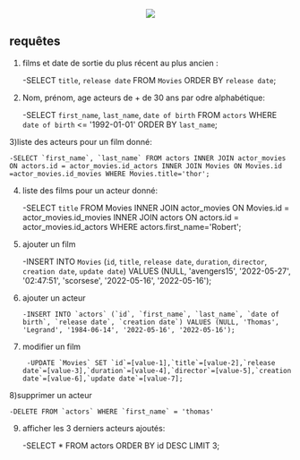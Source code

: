<p align="center">
    <img src="https://img.shields.io/badge/version-1.0.1-blue" />
</p>


## requêtes

1) films et date de sortie du plus récent au plus ancien :

    -SELECT  `title`, `release date` FROM `Movies` ORDER BY `release date`;
    
2) Nom, prénom, age acteurs de + de 30 ans par odre alphabétique:
    
    -SELECT `first_name`, `last_name`, `date of birth` FROM `actors` WHERE `date of birth` <= '1992-01-01' ORDER BY `last_name`;
    
3)liste des acteurs pour un film donné:
 
    -SELECT `first_name`, `last_name` FROM actors INNER JOIN actor_movies ON actors.id = actor_movies.id_actors INNER JOIN Movies ON Movies.id  =actor_movies.id_movies WHERE Movies.title='thor';
    
4) liste des films pour un acteur donné:

    -SELECT `title` FROM Movies INNER JOIN actor_movies ON Movies.id = actor_movies.id_movies INNER JOIN actors ON actors.id = actor_movies.id_actors WHERE                  actors.first_name='Robert';
   
5) ajouter un film
  
      -INSERT INTO `Movies` (`id`, `title`, `release date`, `duration`, `director`, `creation date`, `update date`) VALUES (NULL, 'avengers15', '2022-05-27', '02:47:51', 'scorsese', '2022-05-16', '2022-05-16');
      
6) ajouter un acteur
    
       -INSERT INTO `actors` (`id`, `first_name`, `last_name`, `date of birth`, `release date`, `creation date`) VALUES (NULL, 'Thomas', 'Legrand', '1984-06-14', '2022-05-16', '2022-05-16');
       
7) modifier un film 

        -UPDATE `Movies` SET `id`=[value-1],`title`=[value-2],`release date`=[value-3],`duration`=[value-4],`director`=[value-5],`creation date`=[value-6],`update date`=[value-7];
        
 8)supprimer un acteur
 
    -DELETE FROM `actors` WHERE `first_name` = 'thomas'
    
 9) afficher les 3 derniers acteurs ajoutés:
 
    -SELECT * FROM actors ORDER BY id DESC LIMIT 3;

    
    


